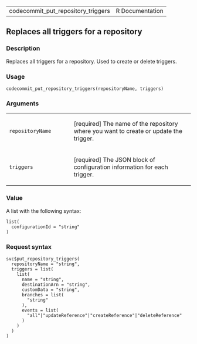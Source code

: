 <table style="width: 100%;">
<tbody>
<tr class="odd">
<td>codecommit_put_repository_triggers</td>
<td style="text-align: right;">R Documentation</td>
</tr>
</tbody>
</table>

## Replaces all triggers for a repository

### Description

Replaces all triggers for a repository. Used to create or delete
triggers.

### Usage

    codecommit_put_repository_triggers(repositoryName, triggers)

### Arguments

<table>
<colgroup>
<col style="width: 35%" />
<col style="width: 65%" />
</colgroup>
<tbody>
<tr class="odd">
<td><code
id="codecommit_put_repository_triggers_:_repositoryName">repositoryName</code></td>
<td><p>[required] The name of the repository where you want to create or
update the trigger.</p></td>
</tr>
<tr class="even">
<td><code
id="codecommit_put_repository_triggers_:_triggers">triggers</code></td>
<td><p>[required] The JSON block of configuration information for each
trigger.</p></td>
</tr>
</tbody>
</table>

### Value

A list with the following syntax:

    list(
      configurationId = "string"
    )

### Request syntax

    svc$put_repository_triggers(
      repositoryName = "string",
      triggers = list(
        list(
          name = "string",
          destinationArn = "string",
          customData = "string",
          branches = list(
            "string"
          ),
          events = list(
            "all"|"updateReference"|"createReference"|"deleteReference"
          )
        )
      )
    )
